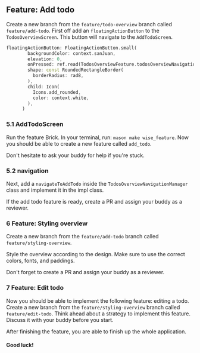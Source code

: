 ## Feature: Add todo
Create a new branch from the `feature/todo-overview` branch called `feature/add-todo`.
First off add an `floatingActionButton` to the `TodosOverviewScreen`. This button will navigate to the `AddTodoScreen`.
```dart
floatingActionButton: FloatingActionButton.small(
        backgroundColor: context.sanJuan,
        elevation: 0,
        onPressed: ref.read(TodosOverviewFeature.todosOverviewNavigationManager).navigateToAddTodo,
        shape: const RoundedRectangleBorder(
          borderRadius: rad8,
        ),
        child: Icon(
          Icons.add_rounded,
          color: context.white,
        ),
      )
```

### 5.1 AddTodoScreen
Run the feature Brick. In your terminal, run: `mason make wise_feature`.
Now you should be able to create a new feature called `add_todo`.

Don't hesitate to ask your buddy for help if you're stuck.

### 5.2 navigation
Next, add a `navigateToAddTodo` inside the `TodosOverviewNavigationManager` class and implement it in the impl class.

If the add todo feature is ready, create a PR and assign your buddy as a reviewer.

### 6 Feature: Styling overview
Create a new branch from the `feature/add-todo` branch called `feature/styling-overview`.

Style the overview according to the design. Make sure to use the correct colors, fonts, and paddings.

Don't forget to create a PR and assign your buddy as a reviewer.

### 7 Feature: Edit todo
Now you should be able to implement the following feature: editing a todo. Create a new branch from the `feature/styling-overview` branch called `feature/edit-todo`.
Think ahead about a strategy to implement this feature. Discuss it with your buddy before you start.

After finishing the feature, you are able to finish up the whole application.

#### Good luck!